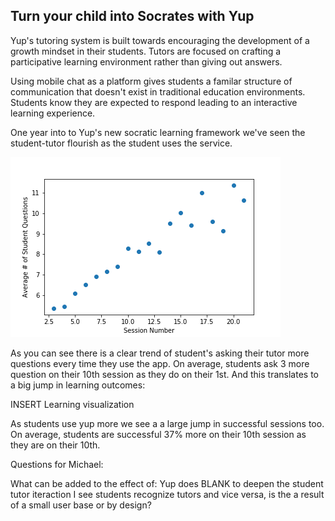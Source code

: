 ## Turn your child into Socrates with Yup

Yup's tutoring system is built towards encouraging the development of a growth mindset in their students. Tutors are focused on crafting a participative learning environment rather than giving out answers.

Using mobile chat as a platform gives students a familar structure of communication that doesn't  exist in traditional education environments. Students know they are expected to respond leading to an interactive learning experience.

One year into to Yup's new socratic learning framework we've seen the student-tutor flourish as the student uses the service.

![Questions / Usage](https://github.com/ricky-boebel/yup-capstone/blob/master/images/blogplot1.png)


As you can see there is a clear trend of student's asking their tutor more questions every time they use the app. On average, students ask 3 more question on their 10th session as they do on their 1st. And this translates to a big jump in learning outcomes:

INSERT Learning visualization

As students use yup more we see a a large jump in successful sessions too. On average, students are successful 37% more on their 10th session as they are on their 10th.


Questions for Michael:

What can be added to the effect of:
Yup does BLANK to deepen the student tutor iteraction
I see students recognize tutors and vice versa, is the a result of a small user base or by design?
